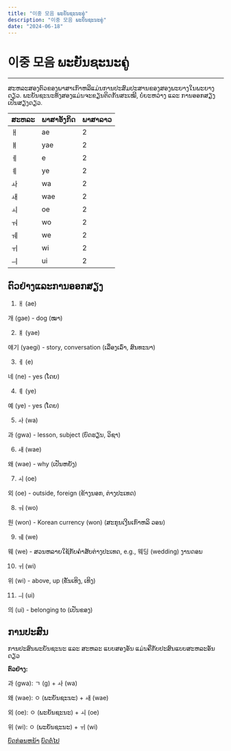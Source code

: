```yaml
---
title: "이중 모음 ພະຍັນຊະນະຄູ່"
description: "이중 모음 ພະຍັນຊະນະຄູ່"
date: "2024-06-18"
---
```


# 이중 모음 ພະຍັນຊະນະຄູ່

---

ສະຫລະສອງຕົວຂອງພາສາເກົາຫລີແມ່ນການປະສົມປະສານຂອງສອງພະຍາງໃນພະຍາງດຽວ. ພະຍັນຊະນະທັງສອງແມ່ນຈະຂຽນຕິດກັນສະເໝີ, ບໍ່ຍະຫວ່າງ ແລະ ການອອກສຽງເປັນສຽງດຽວ.

| ສະຫລະ | ພາສາອັງກິດ | ພາສາລາວ |
| ----- | ---------- | ------- |
| ㅐ    | ae         | 2       |
| ㅒ    | yae        | 2       |
| ㅔ    | e          | 2       |
| ㅖ    | ye         | 2       |
| ㅘ    | wa         | 2       |
| ㅙ    | wae        | 2       |
| ㅚ    | oe         | 2       |
| ㅝ    | wo         | 2       |
| ㅞ    | we         | 2       |
| ㅟ    | wi         | 2       |
| ㅢ    | ui         | 2       |

## ຕົວຢ່າງແລະການອອກສຽງ

1. ㅐ (ae)

개 (gae) - dog (ໝາ)

2. ㅒ (yae)

얘기 (yaegi) - story, conversation (ເລື່ອງເລົ່າ, ສົນທະນາ)

3. ㅔ (e)

네 (ne) - yes (ໂດຍ)

4. ㅖ (ye)

예 (ye) - yes (ໂດຍ)

5. ㅘ (wa)

과 (gwa) - lesson, subject (ບົດຮຽນ, ວິຊາ)

6. ㅙ (wae)

왜 (wae) - why (ເປັນຫຍັງ)

7. ㅚ (oe)

외 (oe) - outside, foreign (ຂ້າງນອກ, ຕ່າງປະເທດ)

8. ㅝ (wo)

원 (won) - Korean currency (won) (ສະກຸນເງີນເກົາຫລິ ວອນ)

9. ㅞ (we)

웨 (we) - ສວນຫລາຍໃຊ້ກັບຄຳສັບຕ່າງປະເທດ, e.g., 웨딩 (wedding) ງານດອນ

10. ㅟ (wi)

위 (wi) - above, up (ຂັ້ນເທິງ, ເທິງ)

11. ㅢ (ui)

의 (ui) - belonging to (ເປັນຂອງ)

## ການປະສົນ

ການປະສົນພະຍັນຊະນະ ແລະ ສະຫລະ ແບບສອງອັນ ແມ່ນຄືກັບປະສົນແບບສະຫລະອັນດຽວ

**ຕົວຢ່າງ:**

과 (gwa): ㄱ (g) + ㅘ (wa)

왜 (wae): ㅇ (ພະຍັນຊະນະ) + ㅙ (wae)

외 (oe): ㅇ (ພະຍັນຊະນະ) + ㅚ (oe)

위 (wi): ㅇ (ພະຍັນຊະນະ) + ㅟ (wi)

<div class="flex justify-between">
<a href="/beginer/hangul-alphabet/" class="bg-blue-500 px-12 py-1 mt-6 my-2 rounded text-white">ບົດກ່ອນຫນ້າ</a>
<a href="/beginer/basic-grammar/" class="bg-blue-500 px-12 py-1 mt-6 my-2 rounded text-white">ບົດຕໍ່ໄປ</a>
</div>

